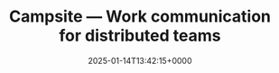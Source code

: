 ---
title: Campsite — Work communication for distributed teams
slug: 20250114T134215
date: 2025-01-14T13:42:15+0000
params:
  url: https://www.campsite.com/
tags:
- messaging
---